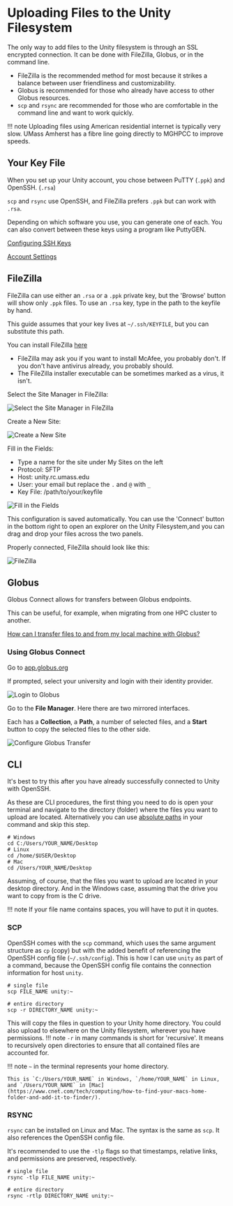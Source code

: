 # Uploading Files to the Unity Filesystem
The only way to add files to the Unity filesystem is through an SSL encrypted connection. It can be done with FileZilla, Globus, or in the command line.

* FileZilla is the recommended method for most because it strikes a balance between user friendliness and customizability.
* Globus is recommended for those who already have access to other Globus resources.
* `scp` and `rsync` are recommended for those who are comfortable in the command line and want to work quickly.

!!! note
    Uploading files using American residential internet is typically very slow.
    UMass Amherst has a fibre line going directly to MGHPCC to improve speeds.

## Your Key File ##
When you set up your Unity account, you chose between PuTTY (`.ppk`) and OpenSSH. (`.rsa`)

`scp` and `rsync` use OpenSSH, and FileZilla prefers `.ppk` but can work with `.rsa`.

Depending on which software you use, you can generate one of each. You can also convert between these keys using a program like PuttyGEN.

[Configuring SSH Keys](../connecting/ssh.md)

[Account Settings](https://unity.rc.umass.edu/panel/account.php)

## FileZilla ##
FileZilla can use either an `.rsa` or a `.ppk` private key, but the 'Browse' button will show only `.ppk` files. To use an `.rsa` key, type in the path to the keyfile by hand.

This guide assumes that your key lives at `~/.ssh/KEYFILE`, but you can substitute this path.

You can install FileZilla [here](https://filezilla-project.org/download.php?type=client)

* FileZilla may ask you if you want to install McAfee, you probably don't. If you don't have antivirus already, you probably should.
* The FileZilla installer executable can be sometimes marked as a virus, it isn't.

Select the Site Manager in FileZilla:

![Select the Site Manager in FileZilla](res/select-site-manager.png)

Create a New Site:

![Create a New Site](res/select-new-site.png)

Fill in the Fields:

* Type a name for the site under My Sites on the left
* Protocol: SFTP
* Host: unity.rc.umass.edu
* User: your email but replace the `.` and `@` with `_`
* Key File: /path/to/your/keyfile

![Fill in the Fields](res/site-config.png)

This configuration is saved automatically.
You can use the 'Connect' button in the bottom right to open an explorer on the Unity Filesystem,and you can drag and drop your files across the two panels.

Properly connected, FileZilla should look like this:

![FileZilla](res/done.png)


## Globus ##
Globus Connect allows for transfers between Globus endpoints.

This can be useful, for example, when migrating from one HPC cluster to another.

[How can I transfer files to and from my local machine with Globus?](https://docs.globus.org/faq/transfer-sharing/#how_can_i_transfer_files_to_and_from_my_laptop_or_desktop)

### Using Globus Connect ###

Go to [app.globus.org](https://app.globus.org)

If prompted, select your university and login with their identity provider.

![Login to Globus](res/globus-login.png)

Go to the **File Manager**. Here there are two mirrored interfaces.

Each has a **Collection**, a **Path**, a number of selected files, and a **Start** button to copy the selected files to the other side.

![Configure Globus Transfer](res/globus-configure-transfer.png)


## CLI ##
It's best to try this after you have already successfully connected to Unity with OpenSSH.

As these are CLI procedures, the first thing you need to do is open your terminal and navigate to the directory (folder) where the files you want to upload are located. Alternatively you can use [absolute paths](https://networkencyclopedia.com/absolute-path/) in your command and skip this step.
```
# Windows
cd C:/Users/YOUR_NAME/Desktop
# Linux
cd /home/$USER/Desktop
# Mac
cd /Users/YOUR_NAME/Desktop
```
Assuming, of course, that the files you want to upload are located in your desktop directory.
And in the Windows case, assuming that the drive you want to copy from is the C drive.

!!! note
    If your file name contains spaces, you will have to put it in quotes.

### SCP ###
OpenSSH comes with the `scp` command, which uses the same argument structure as `cp` (copy) but with the added benefit of referencing the OpenSSH config file (`~/.ssh/config`). This is how I can use `unity` as part of a command, because the OpenSSH config file contains the connection information for host `unity`.
```
# single file
scp FILE_NAME unity:~

# entire directory
scp -r DIRECTORY_NAME unity:~
```
This will copy the files in question to your Unity home directory.
You could also upload to elsewhere on the Unity filesystem, wherever you have permissions.
!!! note
    `-r` in many commands is short for 'recursive'.
    It means to recursively open directories to ensure that all contained files are accounted for.

!!! note
    `~` in the terminal represents your home directory.

    This is `C:/Users/YOUR_NAME` in Windows, `/home/YOUR_NAME` in Linux, and `/Users/YOUR_NAME` in [Mac](https://www.cnet.com/tech/computing/how-to-find-your-macs-home-folder-and-add-it-to-finder/).

### RSYNC ###
`rsync` can be installed on Linux and Mac. The syntax is the same as `scp`.
It also references the OpenSSH config file.

It's recommended to use the `-tlp` flags so that timestamps, relative links, and permissions are preserved, respectively.
```
# single file
rsync -tlp FILE_NAME unity:~

# entire directory
rsync -rtlp DIRECTORY_NAME unity:~
```